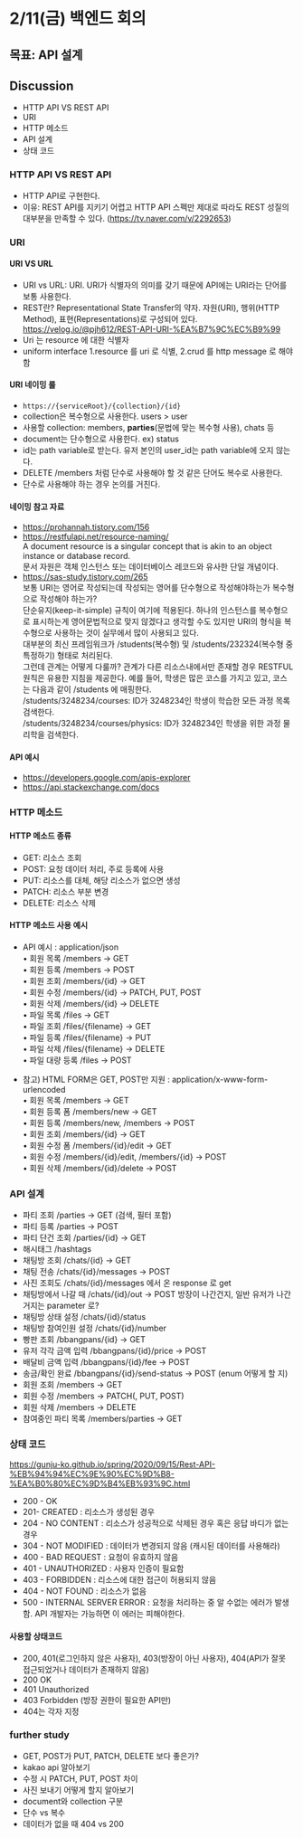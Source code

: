 # 2/11(금) 백엔드 회의
## 목표: API 설계

## Discussion
- HTTP API VS REST API
- URI
- HTTP 메소드
- API 설계
- 상태 코드

### HTTP API VS REST API
 - HTTP API로 구현한다. 
 - 이유: REST API를 지키기 어렵고 HTTP API 스펙만 제대로 따라도 REST 성질의 대부분을 만족할 수 있다. (https://tv.naver.com/v/2292653)
 
### URI
#### URI VS URL
- URI vs URL: URI. URI가 식별자의 의미를 갖기 때문에 API에는 URI라는 단어를 보통 사용한다.  
- REST란? Representational State Transfer의 약자. 자원(URI), 행위(HTTP Method), 표현(Representations)로 구성되어 있다. https://velog.io/@pjh612/REST-API-URI-%EA%B7%9C%EC%B9%99  
- Uri 는 resource 에 대한 식별자
- uniform interface 1.resource 를 uri 로 식별, 2.crud 를 http message 로 해야 함

#### URI 네이밍 룰
- `https://{serviceRoot}/{collection}/{id}` 
- collection은 복수형으로 사용한다. users > user
- 사용할 collection: members, **parties**(문법에 맞는 복수형 사용), chats 등
- document는 단수형으로 사용한다. ex) status 
- id는 path variable로 받는다. 유저 본인의 user_id는 path variable에 오지 않는다. 
- DELETE /members 처럼 단수로 사용해야 할 것 같은 단어도 복수로 사용한다. 
- 단수로 사용해야 하는 경우 논의를 거친다. 

#### 네이밍 참고 자료
 - https://prohannah.tistory.com/156
 - https://restfulapi.net/resource-naming/ <br>
 A document resource is a singular concept that is akin to an object instance or database record. <br>
문서 자원은 객체 인스턴스 또는 데이터베이스 레코드와 유사한 단일 개념이다. 
 - https://sas-study.tistory.com/265 <br>
 보통 URI는 영어로 작성되는데 작성되는 영어를 단수형으로 작성해야하는가 복수형으로 작성해야 하는가? <br>
단순유지(keep-it-simple) 규칙이 여기에 적용된다. 하나의 인스턴스를 복수형으로 표시하는게 영어문법적으로 맞지 않겠다고 생각할 수도 있지만 URI의 형식을 복수형으로 사용하는 것이 실무에서 많이 사용되고 있다.<br>
대부분의 최신 프레임워크가 /students(복수형) 및 /students/232324(복수형 중 특정하기) 형태로 처리된다. <br>
그런데 관계는 어떻게 다룰까? 관계가 다른 리소스내에서만 존재할 경우 RESTFUL 원칙은 유용한 지침을 제공한다. 예를 들어, 학생은 많은 코스를 가지고 있고, 코스는 다음과 같이 /students 에 매핑한다. <br>
/students/3248234/courses: ID가 3248234인 학생이 학습한 모든 과정 목록 검색한다.  <br>
/students/3248234/courses/physics: ID가 3248234인 학생을 위한 과정 물리학을 검색한다. <br>


#### API 예시 
- https://developers.google.com/apis-explorer
- https://api.stackexchange.com/docs

### HTTP 메소드
#### HTTP 메소드 종류
- GET: 리소스 조회
- POST: 요청 데이터 처리, 주로 등록에 사용
- PUT: 리소스를 대체, 해당 리소스가 없으면 생성
- PATCH: 리소스 부분 변경
- DELETE: 리소스 삭제

#### HTTP 메소드 사용 예시
- API 예시 : application/json <br>
• 회원 목록 /members -> GET <br>
• 회원 등록 /members -> POST <br>
• 회원 조회 /members/{id} -> GET <br>
• 회원 수정 /members/{id} -> PATCH, PUT, POST <br>
• 회원 삭제 /members/{id} -> DELETE <br>
• 파일 목록 /files -> GET <br>
• 파일 조회 /files/{filename} -> GET <br>
• 파일 등록 /files/{filename} -> PUT <br>
• 파일 삭제 /files/{filename} -> DELETE <br>
• 파일 대량 등록 /files -> POST <br>

- 참고) HTML FORM은 GET, POST만 지원 : application/x-www-form-urlencoded <br>
• 회원 목록 /members -> GET <br>
• 회원 등록 폼 /members/new -> GET <br>
• 회원 등록 /members/new, /members -> POST <br>
• 회원 조회 /members/{id} -> GET <br>
• 회원 수정 폼 /members/{id}/edit -> GET <br>
• 회원 수정 /members/{id}/edit, /members/{id} -> POST <br>
• 회원 삭제 /members/{id}/delete -> POST <br>

### API 설계
- 파티 조회 /parties -> GET (검색, 필터 포함)
- 파티 등록 /parties -> POST
- 파티 단건 조회 /parties/{id} -> GET
- 해시태그 /hashtags
- 채팅방 조회 /chats/{id} -> GET
- 채팅 전송 /chats/{id}/messages -> POST
- 사진 조회도 /chats/{id}/messages 에서 온 response 로 get
- 채팅방에서 나갈 때 /chats/{id}/out -> POST 방장이 나간건지, 일반 유저가 나간거지는 parameter 로?
- 채팅방 상태 설정 /chats/{id}/status
- 채팅방 참여인원 설정 /chats/{id}/number
- 빵판 조회 /bbangpans/{id} -> GET
- 유저 각각 금액 입력 /bbangpans/{id}/price -> POST
- 배달비 금액 입력 /bbangpans/{id}/fee -> POST
- 송금/확인 완료 /bbangpans/{id}/send-status -> POST (enum 어떻게 할 지)
- 회원 조회 /members -> GET
- 회원 수정 /members -> PATCH(, PUT, POST)
- 회원 삭제 /members -> DELETE
- 참여중인 파티 목록 /members/parties -> GET

### 상태 코드
https://gunju-ko.github.io/spring/2020/09/15/Rest-API-%EB%94%94%EC%9E%90%EC%9D%B8-%EA%B0%80%EC%9D%B4%EB%93%9C.html
- 200 - OK
- 201- CREATED : 리소스가 생성된 경우
- 204 - NO CONTENT : 리소스가 성공적으로 삭제된 경우 혹은 응답 바디가 없는 경우
- 304 - NOT MODIFIED : 데이터가 변경되지 않음 (캐시된 데이터를 사용해라)
- 400 - BAD REQUEST : 요청이 유효하지 않음
- 401 - UNAUTHORIZED : 사용자 인증이 필요함
- 403 - FORBIDDEN : 리소스에 대한 접근이 허용되지 않음
- 404 - NOT FOUND : 리소스가 없음
- 500 - INTERNAL SERVER ERROR : 요청을 처리하는 중 알 수없는 에러가 발생함. API 개발자는 가능하면 이 에러는 피해야한다.

#### 사용할 상태코드
- 200, 401(로그인하지 않은 사용자), 403(방장이 아닌 사용자), 404(API가 잘못 접근되었거나 데이터가 존재하지 않음)
- 200 OK
- 401 Unauthorized
- 403 Forbidden (방장 권한이 필요한 API만)
- 404는 각자 지정

### further study
- GET, POST가 PUT, PATCH, DELETE 보다 좋은가? 
- kakao api 알아보기
- 수정 시 PATCH, PUT, POST 차이 
- 사진 보내기 어떻게 할지 알아보기
- document와 collection 구분 
- 단수 vs 복수 
- 데이터가 없을 때 404 vs 200
